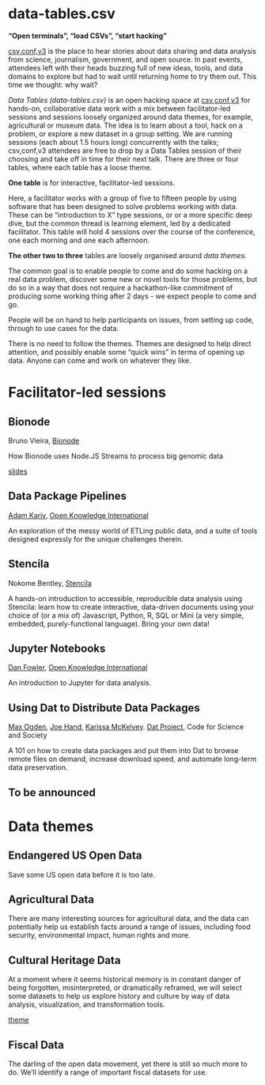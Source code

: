 # data-tables.csv

**“Open terminals”, “load CSVs”, “start hacking”**

[csv,conf,v3](https://csvconf.com) is the place to hear stories about data sharing and data analysis from science, journalism, government, and open source.  In past events, attendees left with their heads buzzing full of new ideas, tools, and data domains to explore but had to wait until returning home to try them out.  This time we thought: why wait?

*Data Tables (data-tables.csv)* is an open hacking space at [csv,conf,v3](https://csvconf.com) for hands-on, collaborative data work with a mix between facilitator-led sessions and sessions loosely organized around data themes, for example, agricultural or museum data.  The idea is to learn about a tool, hack on a problem, or explore a new dataset in a group setting.  We are running sessions (each about 1.5 hours long) concurrently with the talks; csv,conf,v3 attendees are free to drop by a Data Tables session of their choosing and take off in time for their next talk.   There are three or four tables, where each table has a loose theme.

**One table** is for interactive, facilitator-led sessions.

Here, a facilitator works with a group of five to fifteen people by using software that has been designed to solve problems working with data. These can be “introduction to X” type sessions, or or a more specific deep dive, but the common thread is learning element, led by a dedicated facilitator. This table will hold 4 sessions over the course of the conference, one each morning and one each afternoon.

**The other two to three** tables are loosely organised around *data themes*.

The common goal is to enable people to come and do some hacking on a real data problem, discover some new or novel tools for those problems, but do so in a way that does not require a hackathon-like commitment of producing some working thing after 2 days - we expect people to come and go.

People will be on hand to help participants on issues, from setting up code, through to use cases for the data.

There is no need to follow the themes. Themes are designed to help direct attention, and possibly enable some “quick wins” in terms of opening up data. Anyone can come and work on whatever they like.

# Facilitator-led sessions

## Bionode

Bruno Vieira, [Bionode](http://www.bionode.io/)

How Bionode uses Node.JS Streams to process big genomic data

[slides](https://github.com/danfowler/csvconf-intro-to-jupyter-notebooks)

## Data Package Pipelines
[Adam Kariv](), [Open Knowledge International](https://github.com/okfn)

An exploration of the messy world of ETLing public data, and a suite of tools designed expressly for the unique challenges therein.

## Stencila

Nokome Bentley, [Stencila](https://stenci.la/)

A hands-on introduction to accessible, reproducible data analysis using Stencila: learn how to create interactive, data-driven documents using your choice of (or a mix of) Javascript, Python, R, SQL or Mini (a very simple, embedded, purely-functional language). Bring your own data!

## Jupyter Notebooks
[Dan Fowler](https://github.com/danfowler), [Open Knowledge International](https://github.com/okfn)

An introduction to Jupyter for data analysis.

## Using Dat to Distribute Data Packages
[Max Ogden](https://github.com/maxogden), [Joe Hand](https://github.com/joehand), [Karissa McKelvey](https://github.com/karissa). [Dat Project](https://github.com/datproject), Code for Science and Society

A 101 on how to create data packages and put them into Dat to browse remote files on demand, increase download speed, and automate long-term data preservation.

## To be announced

# Data themes

## Endangered US Open Data

Save some US open data before it is too late.

## Agricultural Data

There are many interesting sources for agricultural data, and the data can potentially help us establish facts around a range of issues, including food security, environmental impact, human rights and more.

## Cultural Heritage Data

At a moment where it seems historical memory is in constant danger of being forgotten, misinterpreted, or dramatically reframed, we will select some datasets to help us explore history and culture by way of data analysis, visualization, and transformation tools.

[theme](https://github.com/csvconf/data-tables.csv/blob/master/themes/cultural-heritage-data.md)

## Fiscal Data

The darling of the open data movement, yet there is still so much more to do. We’ll identify a range of important fiscal datasets for use.
